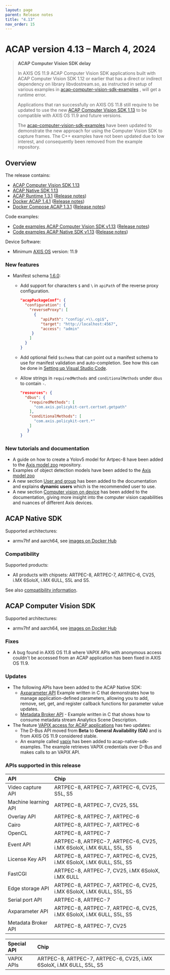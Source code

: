 ```yaml
---
layout: page
parent: Release notes
title: "4.13"
nav_order: 15
---
```


# ACAP version 4.13 – March 4, 2024

> **ACAP Computer Vision SDK delay**
>
> In AXIS OS 11.9 ACAP Computer Vision SDK applications built with ACAP
> Computer Vision SDK 1.12 or earlier that has a direct or indirect dependency
> on library libvdostream.so, as instructed in setup of various examples in
> [acap-computer-vision-sdk-examples](https://github.com/AxisCommunications/acap-computer-vision-sdk-examples)
> , will get a runtime error.
>
> Applications that ran successfully on AXIS OS 11.8 still require to be updated to use
> the new [ACAP Computer Vision SDK 1.13](#acap-computer-vision-sdk) to be compatible with AXIS OS 11.9 and future versions.
>
> The [acap-computer-vision-sdk-examples](https://github.com/AxisCommunications/acap-computer-vision-sdk-examples)
> have been updated to demonstrate the new approach for using the Computer Vision SDK to capture frames.
> The C++ examples have not been updated due to low interest, and consequently been removed from the example repository.

## Overview

The release contains:

- [ACAP Computer Vision SDK 1.13](#acap-computer-vision-sdk)
- [ACAP Native SDK 1.13](#acap-native-sdk)
- [ACAP Runtime 1.3.1](https://github.com/AxisCommunications/acap-runtime/tree/1.3.1)
  ([Release notes](https://github.com/AxisCommunications/acap-runtime/releases/tag/1.3.1))
- [Docker ACAP 1.4.1](https://github.com/AxisCommunications/docker-acap/tree/1.4.1)
  ([Release notes](https://github.com/AxisCommunications/docker-acap/releases/tag/1.4.1))
- [Docker Compose ACAP 1.3.1](https://github.com/AxisCommunications/docker-compose-acap/tree/1.3.1)
  ([Release notes](https://github.com/AxisCommunications/docker-compose-acap/releases/tag/1.3.1))

Code examples:

- [Code examples ACAP Computer Vision SDK v1.13](https://github.com/AxisCommunications/acap-computer-vision-sdk-examples/tree/v1.13)
  ([Release notes](https://github.com/AxisCommunications/acap-computer-vision-sdk-examples/releases/tag/v1.13))
- [Code examples ACAP Native SDK v1.13](https://github.com/AxisCommunications/acap-native-sdk-examples/tree/v1.13)
  ([Release notes](https://github.com/AxisCommunications/acap-native-sdk-examples/releases/tag/v1.13))

Device Software:

- Minimum [AXIS OS](https://www.axis.com/support/device-software) version: 11.9

### New features

- Manifest schema [1.6.0](../develop/manifest-schemas/schema-field-descriptions-v1.6.0):
  - Add support for characters `$` and `\` in `apiPath` of the reverse proxy
    configuration.

    ```json
    "acapPackageConf": {
      "configuration": {
        "reverseProxy": [
          {
             "apiPath": "config/.+\\.cgi$",
             "target": "http://localhost:4567",
             "access": "admin"
         }
        ]
      }
    }
    ```

  - Add optional field `$schema` that can point out a manifest schema to use
    for manifest validation and auto-completion. See how this can be done in
    [Setting up Visual Studio Code](../develop/setting-up-visual-studio-code.md#manifest-validation).
  - Allow strings in `requiredMethods` and `conditionalMethods` under `dbus` to contain `-`.

     ```json
     "resources": {
       "dbus": {
         "requiredMethods": [
           "com.axis.policykit-cert.certset.getpath"
         ],
         "conditionalMethods": [
           "com.axis.policykit-cert.*"
         ]
        }
     }
     ```

### New tutorials and documentation

- A guide on how to create a Yolov5 model for Artpec-8 have been added to the [Axis model zoo](https://github.com/AxisCommunications/axis-model-zoo/blob/main/docs/yolov5-on-artpec8.md) repository.
- Examples of object detection models have been added to the [Axis model zoo](https://github.com/AxisCommunications/axis-model-zoo)
- A new section [User and group](../develop/application-project-structure#user-and-group) has been added to the documentation and explains **dynamic users** which is the recommended user to use.
- A new section [Computer vision on device](../computer-vision-on-device/) has been added to the documentation, giving more insight into the computer vision capabilities and nuances of different Axis devices.

## ACAP Native SDK

Supported architectures:

- armv7hf and aarch64, see [images on Docker Hub](https://hub.docker.com/r/axisecp/acap-native-sdk)

### Compatibility

Supported products:

- All products with chipsets: ARTPEC-8, ARTPEC-7, ARTPEC-6, CV25, i.MX 6SoloX, i.MX 6ULL, S5L and S5.

See also [compatibility information](../axis-devices-and-compatibility).

## ACAP Computer Vision SDK

Supported architectures:

- armv7hf and aarch64, see [images on Docker Hub](https://hub.docker.com/r/axisecp/acap-computer-vision-sdk)

### Fixes

- A bug found in AXIS OS 11.8 where VAPIX APIs with anonymous access couldn't
  be accessed from an ACAP application has been fixed in AXIS OS 11.9.

### Updates

- The following APIs have been added to the ACAP Native SDK:
  - [Axparameter API](../api/native-sdk-api.md#axparameter-api) Example written
    in C that demonstrates how to manage application-defined parameters,
    allowing you to add, remove, set, get, and register callback functions for
    parameter value updates.
  - [Metadata Broker API](../api/native-sdk-api.md#metadata-broker-api) -
    Example written in C that shows how to consume metadata stream Analytics
    Scene Description.
- The feature [VAPIX access for ACAP
  applications](../develop/VAPIX-access-for-ACAP-applications) has two updates:
  - The D-Bus API moved from **Beta** to **General Availability (GA)** and is from AXIS OS 11.9 considered stable.
  - An example called [vapix](https://github.com/AxisCommunications/acap-native-sdk-examples/tree/main/vapix) has been added to acap-native-sdk-examples. The example retrieves VAPIX credentials over D-Bus and makes calls to an VAPIX API.

### APIs supported in this release

API                  | Chip
:--                  | :--
Video capture API    | ARTPEC-8, ARTPEC-7, ARTPEC-6, CV25, S5L, S5
Machine learning API | ARTPEC-8, ARTPEC-7, CV25, S5L
Overlay API          | ARTPEC-8, ARTPEC-7, ARTPEC-6
Cairo                | ARTPEC-8, ARTPEC-7, ARTPEC-6
OpenCL               | ARTPEC-8, ARTPEC-7
Event API            | ARTPEC-8, ARTPEC-7, ARTPEC-6, CV25, i.MX 6SoloX, i.MX 6ULL, S5L, S5
License Key API      | ARTPEC-8, ARTPEC-7, ARTPEC-6, CV25, i.MX 6SoloX, i.MX 6ULL, S5L, S5
FastCGI              | ARTPEC-8, ARTPEC-7, CV25, i.MX 6SoloX, i.MX 6ULL
Edge storage API     | ARTPEC-8, ARTPEC-7, ARTPEC-6, CV25, i.MX 6SoloX, i.MX 6ULL, S5L, S5
Serial port API      | ARTPEC-8, ARTPEC-7
Axparameter API      | ARTPEC-8, ARTPEC-7, ARTPEC-6, CV25, i.MX 6SoloX, i.MX 6ULL, S5L, S5
Metadata Broker API  | ARTPEC-8, ARTPEC-7, CV25

Special API          | Chip
:--                  | :--
VAPIX APIs           | ARTPEC-8, ARTPEC-7, ARTPEC-6, CV25, i.MX 6SoloX, i.MX 6ULL, S5L, S5
